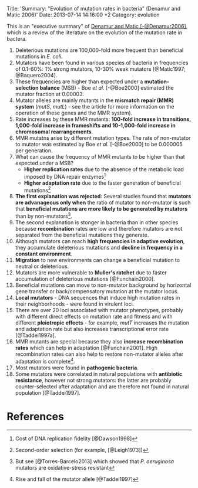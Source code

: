 Title: 'Summary: "Evolution of mutation rates in bacteria" (Denamur and Matic 2006)'
Date: 2013-07-14 14:16:00 +2
Category: evolution

This is an "executive summary" of [Denamur and Matic [-@Denamur2006]](http://onlinelibrary.wiley.com/doi/10.1111/j.1365-2958.2006.05150.x/abstract), which is a review of the literature on the evolution of the mutation rate in bactera.

1. Deleterious mutations are 100,000-fold more frequent than beneficial mutations in *E. coli*.
2. Mutators have been found in various species of bacteria in frequencies of 0.1-60%: 1% strong mutators, 10-30% weak mutators [@Matic1997; @Baquero2004]. 
1. These frequencies are higher than expected under a **mutation-selection balance** (MSB) - Boe *et al.* [-@Boe2000] estimated the mutator fraction at 0.00003.
3. Mutator alleles are mainly mutants in the **mismatch repair (MMR) system** (*mutS*, *mutL*) - see the article for more information on the operation of these genes and the MMR system).
4. Rate increases by these MMR mutants: **100-fold increase in transitions, 1,000-fold increase in frameshifts and 10-1,000-fold increase in chromosomal rearrangements**.
5. MMR mutatns arise by different mutation types. The rate of non-mutator to mutator was estimated by Boe *et al.* [-@Boe2000] to be 0.000005 per generation.
6. What can cause the frequency of MMR mutants to be higher than that expected under a MSB?
    - **Higher replication  rates** due to the absence of the metabolic load imposed by DNA repair enzymes[^1]
    - **Higher adaptation rate** due to the faster generation of beneficial mutations[^2]
7. **The first explanation was rejected**: Several studies found that **mutators are advanageous only when** the ratio of mutator to non-mutator is such that **beneficial mutations are more likely to be generated by mutators** than by non-mutators[^6].
8. The second explanation is stonger in bacteria than in other species because **recombination** rates are low and therefore mutators are not separated from the beneficial mutations they generate.
9. Although mutators can reach **high frequencies in adaptive evolution**, they accumulate deleterious mutations and **decline in frequency in a constant environment**.
10. **Migration** to new environments can change a beneficial mutation to neutral or deleterious.
11. Mutators are more vulnerable to **Muller's ratchet** due to faster accumulation of deleterious mutations [@Funchain2000].
12. Beneficial mutations can move to non-mutator background by horizontal gene transfer or back/compensatory mutation at the mutator locus.
13. **Local mutators** - DNA sequences that induce high mutation rates in their neighborhoods - were found in virulent loci.
12. There are over 20 loci associated with mutator phenotypes, probably with different direct effects on mutation rate and fitness and with different **pleiotropic effects** - for example, *mutT* increases the mutation and adaptation rate but also increases transcriptional error rate [@Taddei1997a].
13. MMR mutants are special because they also **increase recombination rates** which can help in adaptation [@Funchain2001]. High recombination rates can also help to restore non-mutator alleles after adaptation is complete[^3].
14. Most mutators were found in **pathogenic bacteria**.
15. Some mutators were correlated in natural populations with **antibiotic resistance**, however not strong mutators: the latter are probably counter-selected after adaptation and are therefore not found in natural population [@Taddei1997].




# References

[^1]: Cost of DNA replication fidelity [@Dawson1998]
[^2]: Second-order selection (for example, [@Leigh1973])
[^3]: Rise and fall of the mutator allele [@Taddei1997]
[^6]: But see [@Torres-Barcelo2013] which showed that *P. aeruginosa* mutators are oxidative-stress resistant 